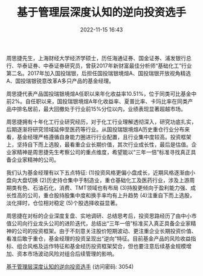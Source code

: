 ﻿---
title: 基于管理层深度认知的逆向投资选手
date: 2022-11-15 16:43
tags:
- 公募基金专题报告 
updated: 1970-01-01 08:00:00
---

周思捷先生，上海财经大学经济学硕士，历任海通证券、国金证券、浦发银行总行、华泰证券、中泰证券研究员，曾获2017年新财富最佳分析师“基础化工”行业第二名。2017年加入国投瑞银，后担任国投瑞银境煊A、国投瑞银开放视角精选A、国投瑞银锐意改革A多只产品的基金经理。

周思捷代表产品国投瑞银境煊A任职以来年化收益率10.51%，位于同类可比基金中前2%。自任职以来，国投瑞银境煊A年化收益率、夏普比率、卡玛比率在同类产品中排名居前，最大回撤处于行业前15%分位以内，业绩表现显著超越市场。

周思捷拥有十年化工行业研究经历，对于化工行业理解透彻深入，研究功底扎实，后期逐渐将研究领域延伸至医药等行业。从国投瑞银境煊A历史重仓行业分布来看，基金经理严格遵循自身能力圈进行行业配置，且行业集中度较高。投资框架上，坚持自下而上选股，最看重企业长期价值，其次行业成长性，最后是估值。企业家精神是周思捷先生考察公司的重点维度，希望能以“三年一倍”标准寻找真正具备企业家精神的公司。
<!-- more -->
我们认为基金经理有以下五点特征:
(1)投资风格更偏小盘成长，近期风格逐渐由小盘向大盘切换
(2)历史持仓集中于制造业，重仓基础化工及医药行业，涉及上游周期类有色、石油石化，消费、TMT领域也有布局
(3)持股更倾向于盈利能力强、成长性高的公司，重仓股持股集中度和换手率均有上升趋势
(4)注重自下而上选股，淡化择时，仓位相对稳定
(5)个股选择收益显著。

周思捷在对标的企业深度复盘、实地调研、总结思考后，投资思路经历了由中小市值公司向行业龙头公司的进阶迭代，总结出“三年一倍”标准买入真正具备企业家精神的公司的投资框架。由于不刻意关注股价短期波动、更注重企业长期投资价值、看准后敢于重仓，基金经理的投资呈现出“逆向”特征。目前基金产品的风险收益指标、组合风格及运作特征和基金经历投资框架契合，但也要注意后续基金规模增加、资本市场波动风险对组合后续管理的影响。

[基于管理层深度认知的逆向投资选手](https://url12.ctfile.com/f/3948612-723987044-ab12e9?p=3054)
(访问密码: 3054)


